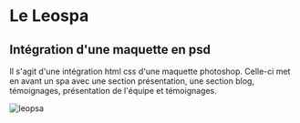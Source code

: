 # Le Leospa

## Intégration d'une maquette en psd

Il s'agit d'une intégration html css d'une maquette photoshop. Celle-ci met en avant un spa avec une section présentation, une section blog, témoignages, présentation de l'équipe et témoignages.

![leopsa](https://i.imgur.com/KVVfrst.png)
